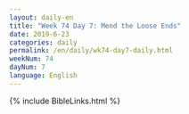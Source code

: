 ```yaml
---
layout: daily-en
title: "Week 74 Day 7: Mend the Loose Ends"
date: 2019-6-23 
categories: daily
permalink: /en/daily/wk74-day7-daily.html
weekNum: 74
dayNum: 7
language: English
---
```

{% include BibleLinks.html %} 
